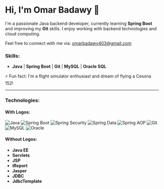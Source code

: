 # Hi, I'm Omar Badawy 👋

I'm a passionate Java backend developer, currently learning **Spring Boot** and improving my **Git** skills. I enjoy working with backend technologies and cloud computing.

Feel free to connect with me via: omarbadawy403@gmail.com

### Skills:
- **Java** | **Spring Boot** | **Git** | **MySQL** | **Oracle SQL**

⚡ Fun fact: I'm a flight simulator enthusiast and dream of flying a Cessna 152!

---

### Technologies:

#### With Logos:
![Java](https://img.shields.io/badge/Java-007396?style=for-the-badge&logo=java&logoColor=white) 
![Spring Boot](https://img.shields.io/badge/Spring%20Boot-6DB33F?style=for-the-badge&logo=springboot&logoColor=white) 
![Spring Security](https://img.shields.io/badge/Spring%20Security-6DB33F?style=for-the-badge&logo=springsecurity&logoColor=white) 
![Spring Data](https://img.shields.io/badge/Spring%20Data-6DB33F?style=for-the-badge&logo=springdata&logoColor=white) 
![Spring AOP](https://img.shields.io/badge/Spring%20AOP-6DB33F?style=for-the-badge&logo=springaop&logoColor=white) 
![Git](https://img.shields.io/badge/Git-F05032?style=for-the-badge&logo=git&logoColor=white) 
![MySQL](https://img.shields.io/badge/MySQL-4479A1?style=for-the-badge&logo=mysql&logoColor=white) 
![Oracle](https://img.shields.io/badge/Oracle-F80000?style=for-the-badge&logo=oracle&logoColor=white)

#### Without Logos:
- **Java EE** 
- **Servlets** 
- **JSP** 
- **iReport** 
- **Jasper** 
- **JDBC** 
- **JdbcTemplate**
